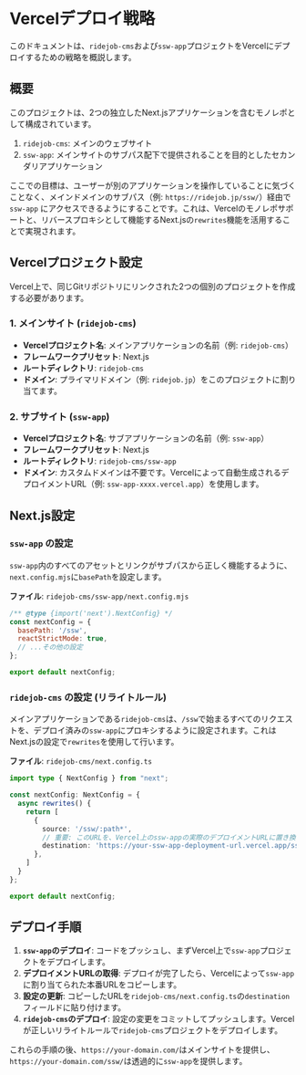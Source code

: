 # Vercelデプロイ戦略

このドキュメントは、`ridejob-cms`および`ssw-app`プロジェクトをVercelにデプロイするための戦略を概説します。

## 概要

このプロジェクトは、2つの独立したNext.jsアプリケーションを含むモノレポとして構成されています。
1.  `ridejob-cms`: メインのウェブサイト
2.  `ssw-app`: メインサイトのサブパス配下で提供されることを目的としたセカンダリアプリケーション

ここでの目標は、ユーザーが別のアプリケーションを操作していることに気づくことなく、メインドメインのサブパス（例: `https://ridejob.jp/ssw/`）経由で `ssw-app` にアクセスできるようにすることです。これは、Vercelのモノレポサポートと、リバースプロキシとして機能するNext.jsの`rewrites`機能を活用することで実現されます。

## Vercelプロジェクト設定

Vercel上で、同じGitリポジトリにリンクされた2つの個別のプロジェクトを作成する必要があります。

### 1. メインサイト (`ridejob-cms`)

-   **Vercelプロジェクト名**: メインアプリケーションの名前（例: `ridejob-cms`）
-   **フレームワークプリセット**: Next.js
-   **ルートディレクトリ**: `ridejob-cms`
-   **ドメイン**: プライマリドメイン（例: `ridejob.jp`）をこのプロジェクトに割り当てます。

### 2. サブサイト (`ssw-app`)

-   **Vercelプロジェクト名**: サブアプリケーションの名前（例: `ssw-app`）
-   **フレームワークプリセット**: Next.js
-   **ルートディレクトリ**: `ridejob-cms/ssw-app`
-   **ドメイン**: カスタムドメインは不要です。Vercelによって自動生成されるデプロイメントURL（例: `ssw-app-xxxx.vercel.app`）を使用します。

## Next.js設定

### `ssw-app` の設定

`ssw-app`内のすべてのアセットとリンクがサブパスから正しく機能するように、`next.config.mjs`に`basePath`を設定します。

**ファイル**: `ridejob-cms/ssw-app/next.config.mjs`
```javascript
/** @type {import('next').NextConfig} */
const nextConfig = {
  basePath: '/ssw',
  reactStrictMode: true,
  // ...その他の設定
};

export default nextConfig;
```

### `ridejob-cms` の設定 (リライトルール)

メインアプリケーションである`ridejob-cms`は、`/ssw`で始まるすべてのリクエストを、デプロイ済みの`ssw-app`にプロキシするように設定されます。これはNext.jsの設定で`rewrites`を使用して行います。

**ファイル**: `ridejob-cms/next.config.ts`
```typescript
import type { NextConfig } from "next";

const nextConfig: NextConfig = {
  async rewrites() {
    return [
      {
        source: '/ssw/:path*',
        // 重要: このURLを、Vercel上のssw-appの実際のデプロイメントURLに置き換えてください。
        destination: 'https://your-ssw-app-deployment-url.vercel.app/ssw/:path*',
      },
    ]
  }
};

export default nextConfig;
```

## デプロイ手順

1.  **`ssw-app`のデプロイ**: コードをプッシュし、まずVercel上で`ssw-app`プロジェクトをデプロイします。
2.  **デプロイメントURLの取得**: デプロイが完了したら、Vercelによって`ssw-app`に割り当てられた本番URLをコピーします。
3.  **設定の更新**: コピーしたURLを`ridejob-cms/next.config.ts`の`destination`フィールドに貼り付けます。
4.  **`ridejob-cms`のデプロイ**: 設定の変更をコミットしてプッシュします。Vercelが正しいリライトルールで`ridejob-cms`プロジェクトをデプロイします。

これらの手順の後、`https://your-domain.com/`はメインサイトを提供し、`https://your-domain.com/ssw/`は透過的に`ssw-app`を提供します。 